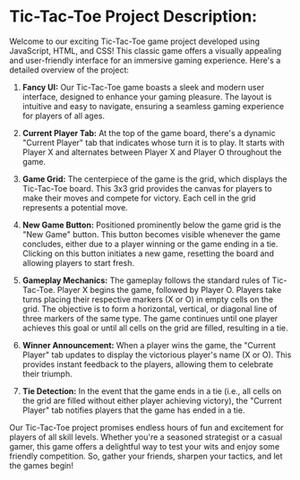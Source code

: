 # Tic-Tac-Toe Project Description:

Welcome to our exciting Tic-Tac-Toe game project developed using JavaScript, HTML, and CSS! This classic game offers a visually appealing and user-friendly interface for an immersive gaming experience. Here's a detailed overview of the project:

1. **Fancy UI:** Our Tic-Tac-Toe game boasts a sleek and modern user interface, designed to enhance your gaming pleasure. The layout is intuitive and easy to navigate, ensuring a seamless gaming experience for players of all ages.

2. **Current Player Tab:** At the top of the game board, there's a dynamic "Current Player" tab that indicates whose turn it is to play. It starts with Player X and alternates between Player X and Player O throughout the game.

3. **Game Grid:** The centerpiece of the game is the grid, which displays the Tic-Tac-Toe board. This 3x3 grid provides the canvas for players to make their moves and compete for victory. Each cell in the grid represents a potential move.

4. **New Game Button:** Positioned prominently below the game grid is the "New Game" button. This button becomes visible whenever the game concludes, either due to a player winning or the game ending in a tie. Clicking on this button initiates a new game, resetting the board and allowing players to start fresh.

5. **Gameplay Mechanics:** The gameplay follows the standard rules of Tic-Tac-Toe. Player X begins the game, followed by Player O. Players take turns placing their respective markers (X or O) in empty cells on the grid. The objective is to form a horizontal, vertical, or diagonal line of three markers of the same type. The game continues until one player achieves this goal or until all cells on the grid are filled, resulting in a tie.

6. **Winner Announcement:** When a player wins the game, the "Current Player" tab updates to display the victorious player's name (X or O). This provides instant feedback to the players, allowing them to celebrate their triumph.

7. **Tie Detection:** In the event that the game ends in a tie (i.e., all cells on the grid are filled without either player achieving victory), the "Current Player" tab notifies players that the game has ended in a tie.

Our Tic-Tac-Toe project promises endless hours of fun and excitement for players of all skill levels. Whether you're a seasoned strategist or a casual gamer, this game offers a delightful way to test your wits and enjoy some friendly competition. So, gather your friends, sharpen your tactics, and let the games begin!
